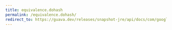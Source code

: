 ```yaml
---
title: equivalence.dohash
permalink: /equivalence.dohash/
redirect_to: https://guava.dev/releases/snapshot-jre/api/docs/com/google/common/base/Equivalence.html#doHash-T-
---
```

